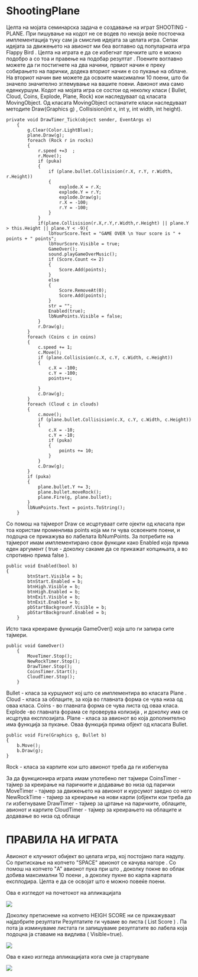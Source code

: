 ShootingPlane
=============



Целта на мојата семинарска задача е создавање на играт SHOOTING - PLANE.
При пишување на кодот не се водев по некоја веќе постоечка имплементација туку сам ја смислив идејата за целата игра. Сепак идејата за движењето на авионот ми беа воглавно од популарната игра Flappy Bird . Целта на играта е да се избегнат пречките што е можно подобро а со тоа и правење на подобар резултат . Поените воглавно можете да ги постигнете на два начини, првиот начин е преку собирањето на парички, додека вториот  начин е со пукање на облаче. На вториот начин вие можете да освоите максимални 10 поени, што би значело значително зглемување на вашите поени. Авионот има само еденкуршум.
Кодот на мојата игра се состои од неколку класи ( Bullet, Cloud, Coins, Explode, Plane, Rock) кои наследуваат од класата  MovingObject. Од класата MovingObject останатите класи наследуваат 
методите  Draw(Graphics  g) , Collisision(int x, int y, int width, int height). 

	private void DrawTimer_Tick(object sender, EventArgs e)
        {
            g.Clear(Color.LightBlue);
            plane.Draw(g);
            foreach (Rock r in rocks)
            {
                r.speed +=3  ;
                r.Move();
                if (puka)
                {
                    if (plane.bullet.Collisision(r.X, r.Y, r.Width, r.Height))
                    {
                        explode.X = r.X;
                        explode.Y = r.Y;
                        explode.Draw(g);
                        r.X = -100;
                        r.Y = -100;
                    }
                }
                if(plane.Collisision(r.X,r.Y,r.Width,r.Height) || plane.Y > this.Height || plane.Y < -9){
                    lbYourScore.Text = "GAME OVER \n Your score is " + points + " points";
                    lbYourScore.Visible = true;
                    GameOver();
                    sound.playGameOverMusic();
                    if (Score.Count <= 2)
                    {
                        Score.Add(points);
                    }
                    else
                    {
                        Score.RemoveAt(0);
                        Score.Add(points);
                    }   
                    str = "";
                    Enabled(true);
                    lbNumPoints.Visible = false;
                }
                r.Draw(g);
            }
            foreach (Coins c in coins)
            {
                c.speed += 1;
                c.Move();
                if (plane.Collisision(c.X, c.Y, c.Width, c.Height))
                {
                    c.X = -100;
                    c.Y = -100;
                    points++;
                   
                }
                c.Draw(g);
            }
            foreach (Cloud c in clouds)
            {
                c.move();
                if (plane.bullet.Collisision(c.X, c.Y, c.Width, c.Height))
                {
                    c.X = -10;
                    c.Y = -10;
                    if (puka)
                    {
                        points += 10;
                    }
                }
                c.Draw(g);
            }
            if (puka)
            {
                plane.bullet.Y += 3;
                plane.bullet.moveRock();
                plane.Fire(g, plane.bullet);
            }
            lbNumPoints.Text = points.ToString();
        }
        
Со помош на тајмерот Draw се исцртуваат сите ојекти од класата при тоа користам променлива points која ми ги чува освоените поени, и подоцна се прикажува во лабелата lbNumPoints. За потребите на тајмерот имам имплементирано свои функции како Enabled која прима еден аргумент ( true - доколку сакаме да се прикажат копцињата, а во спротивно прима false ).

	public void Enabled(bool b)
	{
            btnStart.Visible = b;
            btnStart.Enabled = b;
            btnHigh.Visible = b;
            btnHigh.Enabled = b;
            btnExit.Visible = b;
            btnExit.Enabled = b;
            pbStartBackgrounf.Visible = b;
            pbStartBackgrounf.Enabled = b;
        }

Исто така креираме функција GameOver() која што ги запира сите тајмери.

	public void GameOver()
        {
            MoveTimer.Stop();
            NewRockTimer.Stop();
            DrawTimer.Stop();
            CoinsTimer.Start();
            CloudTimer.Stop();
        }
        
        
Bullet    - класа за куршумот кој што се имплементира во класата  Plane .
Cloud - класа за облаците, за која во главната форма се чува низа од оваа класа.
Coins - во главната форма се чува листа од оваа класа.
Explode -во главната форама се проверува колизија , и доколку има се исцртува експлозијата.
Plane  -  класа за авионот во која дополнително има функција за пукање. Оваа функција прима објект од класата Bullet.

	public void Fire(Graphics g, Bullet b)
	{
		b.Мove();
   		b.Draw(g);
	}
 
Rock - класа за карпите кои што авионот треба да ги избегнува
 
За да функционира играта имам употебено пет тајмери
CoinsTimer    - тајмер за креирање на паричките и додавање во низа од парички
MoveTimer     - тајмер за движењето на авионот и курсумот заедно со него
NewRockTime	- тајмер за креирање на нови карпи (објекти кои треба да ги избегнуваме DrawTimer	- тајмер за цртање на паричките, облаците, авионот и карпите
CloudTimer	- тајмер за креирањето на облаците и додавање во низа од облаци


ПРАВИЛА НА ИГРАТА
=======
Авионот е клучниот обијект во целата игра, кој постојано пага надулу. Со притискање на копчето
"SPACE"  авионот се качува нагоре . Со помош на копчето "A" авионот  пука при што , доколку покне во облак добива максимални 10 поени , а доколку пукне во карпа карпата експлодира.
Целта е да се освојат што е можно повеќе поени.

Ова е изгледот на почетокот на апликацијата
 
<img src="http://i.imgur.com/WT3Dy4m.png" />

Доколку претиснеме на копчето HEIGH SCORE  ни се прикажуваат најдобрите резултати
Резултатите ги чуваме во листа ( List<int> Score ) . Па пота ја изминуваме листата ги запишуваме резултатите во лабела која подоцна ја ставаме на видлива ( Visible=true).
 
<img src="http://i.imgur.com/j0FGM3Q.png" />

Ова е како изгледа апликацијата кога сме ја стартувале
 
<img src="http://i.imgur.com/KPY8XTd.png" />
